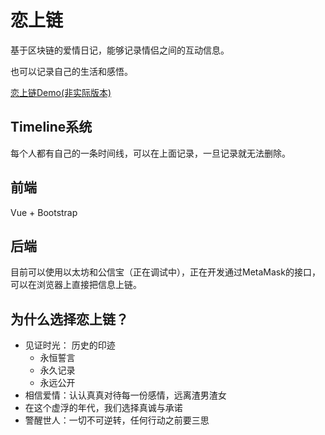 # 恋上链

基于区块链的爱情日记，能够记录情侣之间的互动信息。

也可以记录自己的生活和感悟。

[恋上链Demo(非实际版本)](http://ustczf.com)

## Timeline系统

每个人都有自己的一条时间线，可以在上面记录，一旦记录就无法删除。

## 前端

Vue + Bootstrap

## 后端

目前可以使用以太坊和公信宝（正在调试中），正在开发通过MetaMask的接口，可以在浏览器上直接把信息上链。

## 为什么选择恋上链？

* 见证时光： 历史的印迹
  * 永恒誓言
  * 永久记录
  * 永远公开
* 相信爱情：认认真真对待每一份感情，远离渣男渣女
* 在这个虚浮的年代，我们选择真诚与承诺
* 警醒世人：一切不可逆转，任何行动之前要三思
